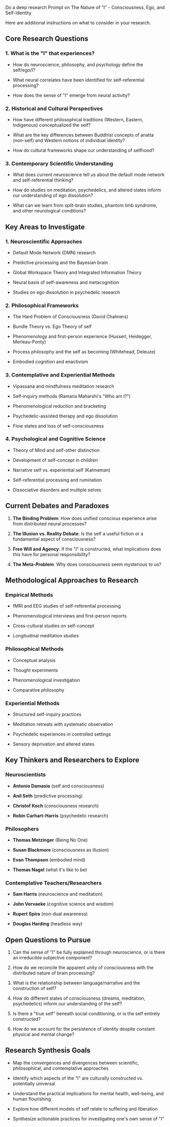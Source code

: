 Do a deep research Prompt on The Nature of "I" - Consciousness, Ego, and Self-Identity

Here are additional instructions on what to consider in your research.

## Core Research Questions

### 1. What is the "I" that experiences?

- How do neuroscience, philosophy, and psychology define the self/ego/I?

- What neural correlates have been identified for self-referential processing?

- How does the sense of "I" emerge from neural activity?

### 2. Historical and Cultural Perspectives

- How have different philosophical traditions (Western, Eastern, Indigenous) conceptualized the self?

- What are the key differences between Buddhist concepts of anatta (non-self) and Western notions of individual identity?

- How do cultural frameworks shape our understanding of selfhood?

### 3. Contemporary Scientific Understanding

- What does current neuroscience tell us about the default mode network and self-referential thinking?

- How do studies on meditation, psychedelics, and altered states inform our understanding of ego dissolution?

- What can we learn from split-brain studies, phantom limb syndrome, and other neurological conditions?

## Key Areas to Investigate

### 1. Neuroscientific Approaches

- Default Mode Network (DMN) research

- Predictive processing and the Bayesian brain

- Global Workspace Theory and Integrated Information Theory

- Neural basis of self-awareness and metacognition

- Studies on ego dissolution in psychedelic research

### 2. Philosophical Frameworks

- The Hard Problem of Consciousness (David Chalmers)

- Bundle Theory vs. Ego Theory of self

- Phenomenology and first-person experience (Husserl, Heidegger, Merleau-Ponty)

- Process philosophy and the self as becoming (Whitehead, Deleuze)

- Embodied cognition and enactivism

### 3. Contemplative and Experiential Methods

- Vipassana and mindfulness meditation research

- Self-inquiry methods (Ramana Maharshi's "Who am I?")

- Phenomenological reduction and bracketing

- Psychedelic-assisted therapy and ego dissolution

- Flow states and loss of self-consciousness

### 4. Psychological and Cognitive Science

- Theory of Mind and self-other distinction

- Development of self-concept in children

- Narrative self vs. experiential self (Kahneman)

- Self-referential processing and rumination

- Dissociative disorders and multiple selves

## Current Debates and Paradoxes

1. **The Binding Problem**: How does unified conscious experience arise from distributed neural processes?

2. **The Illusion vs. Reality Debate**: Is the self a useful fiction or a fundamental aspect of consciousness?

3. **Free Will and Agency**: If the "I" is constructed, what implications does this have for personal responsibility?

4. **The Meta-Problem**: Why does consciousness seem mysterious to us?

## Methodological Approaches to Research

### Empirical Methods

- fMRI and EEG studies of self-referential processing

- Phenomenological interviews and first-person reports

- Cross-cultural studies on self-concept

- Longitudinal meditation studies

### Philosophical Methods

- Conceptual analysis

- Thought experiments

- Phenomenological investigation

- Comparative philosophy

### Experiential Methods

- Structured self-inquiry practices

- Meditation retreats with systematic observation

- Psychedelic experiences in controlled settings

- Sensory deprivation and altered states

## Key Thinkers and Researchers to Explore

### Neuroscientists

- **Antonio Damasio** (self and consciousness)

- **Anil Seth** (predictive processing)

- **Christof Koch** (consciousness research)

- **Robin Carhart-Harris** (psychedelic research)

### Philosophers

- **Thomas Metzinger** (Being No One)

- **Susan Blackmore** (consciousness as illusion)

- **Evan Thompson** (embodied mind)

- **Thomas Nagel** (what it's like to be)

### Contemplative Teachers/Researchers

- **Sam Harris** (neuroscience and meditation)

- **John Vervaeke** (cognitive science and wisdom)

- **Rupert Spira** (non-dual awareness)

- **Douglas Harding** (headless way)

## Open Questions to Pursue

1. Can the sense of "I" be fully explained through neuroscience, or is there an irreducible subjective component?

2. How do we reconcile the apparent unity of consciousness with the distributed nature of brain processing?

3. What is the relationship between language/narrative and the construction of self?

4. How do different states of consciousness (dreams, meditation, psychedelics) inform our understanding of the self?

5. Is there a "true self" beneath social conditioning, or is the self entirely constructed?

6. How do we account for the persistence of identity despite constant physical and mental change?

## Research Synthesis Goals

- Map the convergences and divergences between scientific, philosophical, and contemplative approaches

- Identify which aspects of the "I" are culturally constructed vs. potentially universal

- Understand the practical implications for mental health, well-being, and human flourishing

- Explore how different models of self relate to suffering and liberation

- Synthesize actionable practices for investigating one's own sense of "I"
